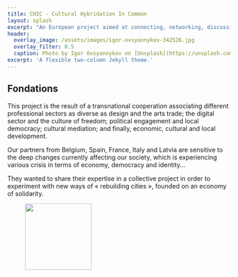 ```yaml
---
title: CHIC - Cultural Hybridation In Common
layout: splash
excerpt: "An European project aimed at connecting, networking, discussing creative process around the «stamp» and the notion of «free». "
header:
  overlay_image: /assets/images/igor-ovsyannykov-342526.jpg
  overlay_filter: 0.5
  caption: Photo by Igor Ovsyannykov on [Unsplash](https://unsplash.com/photos/4A8ZSlAOUqs)
excerpt: 'A flexible two-column Jekyll theme.'
---
```


## Fondations
This project is the result of a transnational cooperation associating different professional sectors as diverse as design and the arts trade; the digital sector and the culture of freedom; political engagement and local democracy; cultural mediation; and finally, economic, cultural and local development. 

Our partners from Belgium, Spain, France, Italy and Latvia are sensitive to the deep changes currently affecting our society, which is experiencing various crisis in terms of economy, democracy and identity…

They wanted to share their expertise in a collective project in order to experiment with new ways of « rebuilding cities », founded on an economy of solidarity.

<figure style="width: 450px" class="align-center">
  <img src="{{ site.url }}{{ site.baseurl }}/assets/images/simple.gif" width="150" alt="">
</figure>

